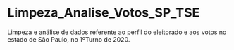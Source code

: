 # Limpeza_Analise_Votos_SP_TSE
Limpeza e análise de dados referente ao perfil do eleitorado e aos votos no estado de São Paulo, no 1ºTurno de 2020.
